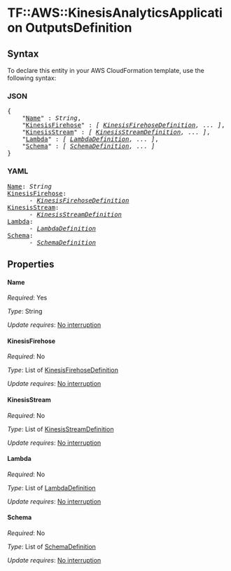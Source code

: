 # TF::AWS::KinesisAnalyticsApplication OutputsDefinition

## Syntax

To declare this entity in your AWS CloudFormation template, use the following syntax:

### JSON

<pre>
{
    "<a href="#name" title="Name">Name</a>" : <i>String</i>,
    "<a href="#kinesisfirehose" title="KinesisFirehose">KinesisFirehose</a>" : <i>[ <a href="kinesisfirehosedefinition.md">KinesisFirehoseDefinition</a>, ... ]</i>,
    "<a href="#kinesisstream" title="KinesisStream">KinesisStream</a>" : <i>[ <a href="kinesisstreamdefinition.md">KinesisStreamDefinition</a>, ... ]</i>,
    "<a href="#lambda" title="Lambda">Lambda</a>" : <i>[ <a href="lambdadefinition.md">LambdaDefinition</a>, ... ]</i>,
    "<a href="#schema" title="Schema">Schema</a>" : <i>[ <a href="schemadefinition.md">SchemaDefinition</a>, ... ]</i>
}
</pre>

### YAML

<pre>
<a href="#name" title="Name">Name</a>: <i>String</i>
<a href="#kinesisfirehose" title="KinesisFirehose">KinesisFirehose</a>: <i>
      - <a href="kinesisfirehosedefinition.md">KinesisFirehoseDefinition</a></i>
<a href="#kinesisstream" title="KinesisStream">KinesisStream</a>: <i>
      - <a href="kinesisstreamdefinition.md">KinesisStreamDefinition</a></i>
<a href="#lambda" title="Lambda">Lambda</a>: <i>
      - <a href="lambdadefinition.md">LambdaDefinition</a></i>
<a href="#schema" title="Schema">Schema</a>: <i>
      - <a href="schemadefinition.md">SchemaDefinition</a></i>
</pre>

## Properties

#### Name

_Required_: Yes

_Type_: String

_Update requires_: [No interruption](https://docs.aws.amazon.com/AWSCloudFormation/latest/UserGuide/using-cfn-updating-stacks-update-behaviors.html#update-no-interrupt)

#### KinesisFirehose

_Required_: No

_Type_: List of <a href="kinesisfirehosedefinition.md">KinesisFirehoseDefinition</a>

_Update requires_: [No interruption](https://docs.aws.amazon.com/AWSCloudFormation/latest/UserGuide/using-cfn-updating-stacks-update-behaviors.html#update-no-interrupt)

#### KinesisStream

_Required_: No

_Type_: List of <a href="kinesisstreamdefinition.md">KinesisStreamDefinition</a>

_Update requires_: [No interruption](https://docs.aws.amazon.com/AWSCloudFormation/latest/UserGuide/using-cfn-updating-stacks-update-behaviors.html#update-no-interrupt)

#### Lambda

_Required_: No

_Type_: List of <a href="lambdadefinition.md">LambdaDefinition</a>

_Update requires_: [No interruption](https://docs.aws.amazon.com/AWSCloudFormation/latest/UserGuide/using-cfn-updating-stacks-update-behaviors.html#update-no-interrupt)

#### Schema

_Required_: No

_Type_: List of <a href="schemadefinition.md">SchemaDefinition</a>

_Update requires_: [No interruption](https://docs.aws.amazon.com/AWSCloudFormation/latest/UserGuide/using-cfn-updating-stacks-update-behaviors.html#update-no-interrupt)

